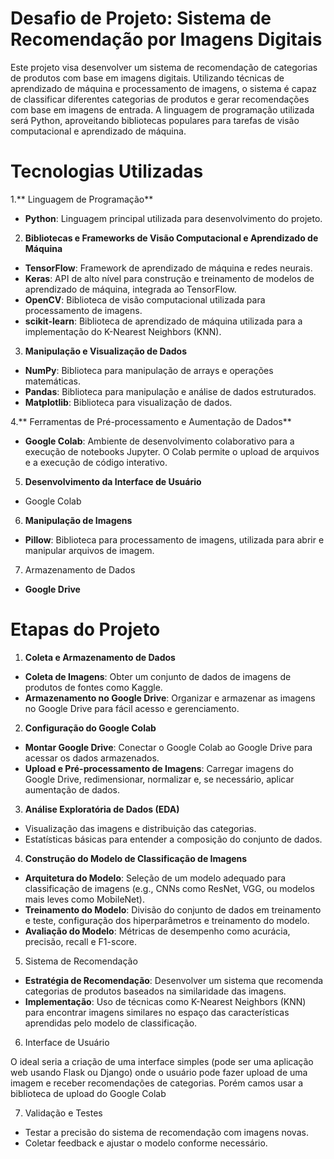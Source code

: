 # Desafio de Projeto: Sistema de Recomendação por Imagens Digitais

Este projeto visa desenvolver um sistema de recomendação de categorias de produtos com base em imagens digitais. Utilizando técnicas de aprendizado de máquina e processamento de imagens, o sistema é capaz de classificar diferentes categorias de produtos e gerar recomendações com base em imagens de entrada. A linguagem de programação utilizada será Python, aproveitando bibliotecas populares para tarefas de visão computacional e aprendizado de máquina.

# Tecnologias Utilizadas


1.** Linguagem de Programação**
  *  **Python**: Linguagem principal utilizada para desenvolvimento do projeto.

2. **Bibliotecas e Frameworks de Visão Computacional e Aprendizado de Máquina**
  *  **TensorFlow**: Framework de aprendizado de máquina e redes neurais.
  * **Keras**: API de alto nível para construção e treinamento de modelos de aprendizado de máquina, integrada ao TensorFlow.
  * **OpenCV**: Biblioteca de visão computacional utilizada para processamento de imagens.
  * **scikit-learn**: Biblioteca de aprendizado de máquina utilizada para a implementação do K-Nearest Neighbors (KNN).

3. **Manipulação e Visualização de Dados**
  * **NumPy**: Biblioteca para manipulação de arrays e operações matemáticas.
  * **Pandas**: Biblioteca para manipulação e análise de dados estruturados.
  * **Matplotlib**: Biblioteca para visualização de dados.

4.** Ferramentas de Pré-processamento e Aumentação de Dados**
  * **Google Colab**: Ambiente de desenvolvimento colaborativo para a execução de notebooks Jupyter. O Colab permite o upload de arquivos e a execução de código interativo.

5. **Desenvolvimento da Interface de Usuário**
  * Google Colab

6. **Manipulação de Imagens**
  * **Pillow**: Biblioteca para processamento de imagens, utilizada para abrir e manipular arquivos de imagem.

7. Armazenamento de Dados
  * **Google Drive**

# **Etapas do Projeto**

1. **Coleta e Armazenamento de Dados**

  * **Coleta de Imagens**: Obter um conjunto de dados de imagens de produtos de fontes como Kaggle.
  * **Armazenamento no Google Drive**: Organizar e armazenar as imagens no Google Drive para fácil acesso e gerenciamento.

2. **Configuração do Google Colab**
  * **Montar Google Drive**: Conectar o Google Colab ao Google Drive para acessar os dados armazenados.
  * **Upload e Pré-processamento de Imagens**: Carregar imagens do Google Drive, redimensionar, normalizar e, se necessário, aplicar aumentação de dados.

3. **Análise Exploratória de Dados (EDA)**

  * Visualização das imagens e distribuição das categorias.
  * Estatísticas básicas para entender a composição do conjunto de dados.

4. **Construção do Modelo de Classificação de Imagens**

  * **Arquitetura do Modelo**: Seleção de um modelo adequado para classificação de imagens (e.g., CNNs como ResNet, VGG, ou modelos mais leves como MobileNet).
  * **Treinamento do Modelo**: Divisão do conjunto de dados em treinamento e teste, configuração dos hiperparâmetros e treinamento do modelo.
  * **Avaliação do Modelo**: Métricas de desempenho como acurácia, precisão, recall e F1-score.

5. Sistema de Recomendação

  * **Estratégia de Recomendação**: Desenvolver um sistema que recomenda categorias de produtos baseados na similaridade das imagens.
  * **Implementação**: Uso de técnicas como K-Nearest Neighbors (KNN) para encontrar imagens similares no espaço das características aprendidas pelo modelo de classificação.

6. Interface de Usuário

O ideal seria a criação de uma interface simples (pode ser uma aplicação web usando Flask ou Django) onde o usuário pode fazer upload de uma imagem e receber recomendações de categorias. Porém camos usar a biblioteca de upload do Google Colab

7. Validação e Testes

  * Testar a precisão do sistema de recomendação com imagens novas.
  * Coletar feedback e ajustar o modelo conforme necessário.    

